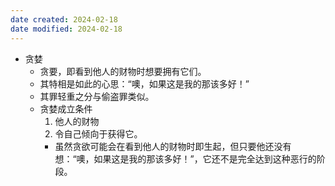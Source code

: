 ```yaml
---
date created: 2024-02-18
date modified: 2024-02-18
---
```

- 贪婪
    - 贪要，即看到他人的财物时想要拥有它们。
    - 其特相是如此的心思：“噢，如果这是我的那该多好！”
    - 其罪轻重之分与偷盗罪类似。
    - 贪婪成立条件
        1. 他人的财物
        2. 令自己倾向于获得它。
        - 虽然贪欲可能会在看到他人的财物时即生起，但只要他还没有想：“噢，如果这是我的那该多好！”，它还不是完全达到这种恶行的阶段。 
